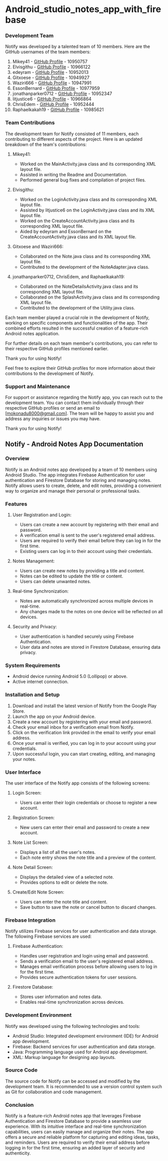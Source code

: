 # Android_studio_notes_app_with_firebase
### Development Team
Notify was developed by a talented team of 10 members. Here are the GitHub usernames of the team members:

1. Mikey41 - [GitHub Profile](https://github.com/Mikey41)  - 10950757
2. Elvisgithu - [GitHub Profile](https://github.com/Elvisgithu)  - 10966122
3. edeyram - [GitHub Profile](https://github.com/edeyram)  - 10952013
4. Gitxoese - [GitHub Profile](https://github.com/Gitxoese)  - 10949927
5. Waziri666 - [GitHub Profile](https://github.com/Waziri666)  - 10947991
6. EssonBernard - [GitHub Profile](https://github.com/EssonBernard)  - 10977959
7. jonathanparker0712 - [GitHub Profile](https://github.com/jonathanparker0712)  - 10952347
8. litjustice6 - [GitHub Profile](https://github.com/litjustice6)  - 10966864
9. ChrisEdem - [GitHub Profile](https://github.com/ChrisEdem)  - 10952444
10. Raphaelkakah19 - [GitHub Profile](https://github.com/Raphaelkakah19)  - 10985621

### Team Contributions

The development team for Notify consisted of 11 members, each contributing to different aspects of the project. Here is an updated breakdown of the team's contributions:

1. Mikey41:
   - Worked on the MainActivity.java class and its corresponding XML layout file.
   - Assisted in writing the Readme and Documentation.
   - Performed general bug fixes and compilation of project files.

2. Elvisgithu:
   - Worked on the LoginActivity.java class and its corresponding XML layout file.
   - Assisted by litjustice6 on the LoginActivity.java class and its XML layout file.
   - Worked on the CreateAccountActivity.java class and its corresponding XML layout file.
   - Aided by edeyram and EssonBernard on the CreateAccountActivity.java class and its XML layout file.

3. Gitxoese and Waziri666:
   - Collaborated on the Note.java class and its corresponding XML layout file.
   - Contributed to the development of the NoteAdapter.java class.

4. jonathanparker0712, ChrisEdem, and Raphaelkakah19:
   - Collaborated on the NoteDetailsActivity.java class and its corresponding XML layout file.
   - Collaborated on the SplashActivity.java class and its corresponding XML layout file.
   - Contributed to the development of the Utility.java class.

Each team member played a crucial role in the development of Notify, working on specific components and functionalities of the app. Their combined efforts resulted in the successful creation of a feature-rich Android notes application.

For further details on each team member's contributions, you can refer to their respective GitHub profiles mentioned earlier.

Thank you for using Notify!

Feel free to explore their GitHub profiles for more information about their contributions to the development of Notify.

### Support and Maintenance
For support or assistance regarding the Notify app, you can reach out to the development team. You can contact them individually through their respective GitHub profiles or send an email to [mokonadu8000@gmail.com]. The team will be happy to assist you and address any inquiries or issues you may have.

Thank you for using Notify!

## Notify - Android Notes App Documentation

### Overview
Notify is an Android notes app developed by a team of 10 members using Android Studio. The app integrates Firebase Authentication for user authentication and Firestore Database for storing and managing notes. Notify allows users to create, delete, and edit notes, providing a convenient way to organize and manage their personal or professional tasks.

### Features
1. User Registration and Login:
   - Users can create a new account by registering with their email and password.
   - A verification email is sent to the user's registered email address.
   - Users are required to verify their email before they can log in for the first time.
   - Existing users can log in to their account using their credentials.

2. Notes Management:
   - Users can create new notes by providing a title and content.
   - Notes can be edited to update the title or content.
   - Users can delete unwanted notes.

3. Real-time Synchronization:
   - Notes are automatically synchronized across multiple devices in real-time.
   - Any changes made to the notes on one device will be reflected on all devices.

4. Security and Privacy:
   - User authentication is handled securely using Firebase Authentication.
   - User data and notes are stored in Firestore Database, ensuring data privacy.

### System Requirements
- Android device running Android 5.0 (Lollipop) or above.
- Active internet connection.

### Installation and Setup
1. Download and install the latest version of Notify from the Google Play Store.
2. Launch the app on your Android device.
3. Create a new account by registering with your email and password.
4. Check your email inbox for a verification email from Notify.
5. Click on the verification link provided in the email to verify your email address.
6. Once your email is verified, you can log in to your account using your credentials.
7. Upon successful login, you can start creating, editing, and managing your notes.

### User Interface
The user interface of the Notify app consists of the following screens:

1. Login Screen:
   - Users can enter their login credentials or choose to register a new account.

2. Registration Screen:
   - New users can enter their email and password to create a new account.

3. Note List Screen:
   - Displays a list of all the user's notes.
   - Each note entry shows the note title and a preview of the content.

4. Note Detail Screen:
   - Displays the detailed view of a selected note.
   - Provides options to edit or delete the note.

5. Create/Edit Note Screen:
   - Users can enter the note title and content.
   - Save button to save the note or cancel button to discard changes.

### Firebase Integration
Notify utilizes Firebase services for user authentication and data storage. The following Firebase services are used:

1. Firebase Authentication:
   - Handles user registration and login using email and password.
   - Sends a verification email to the user's registered email address.
   - Manages email verification process before allowing users to log in for the first time.
   - Provides secure authentication tokens for user sessions.

2. Firestore Database:
   - Stores user information and notes data.
   - Enables real-time synchronization across devices.

### Development Environment
Notify was developed using the following technologies and tools:

- Android Studio: Integrated development environment (IDE) for Android app development.
- Firebase: Backend services for user authentication and data storage.
- Java: Programming language used for Android app development.
- XML: Markup language for designing app layouts.

### Source Code
The source code for Notify can be accessed and modified by the development team. It is recommended to use a version control system such as Git for collaboration and code management.

### Conclusion
Notify is a feature-rich Android notes app that leverages Firebase Authentication and Firestore Database to provide a seamless user experience. With its intuitive interface and real-time synchronization capabilities, users can easily manage and organize their notes. The app offers a secure and reliable platform for capturing and editing ideas, tasks, and reminders. Users are required to verify their email address before logging in for the first time, ensuring an added layer of security and authenticity.
